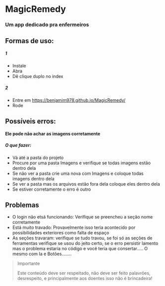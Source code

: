 # MagicRemedy
### Um app dedicado pra enfermeiros

## Formas de uso:

##### 1

- Instale
- Abra
- Dê clique duplo no index

##### 2

- Entre em https://benjamim978.github.io/MagicRemedy/
- Rode

## Possíveis erros:

#### Ele pode não achar as imagens corretamente

##### O que fazer:

- Vá até a pasta do projeto
- Procure por uma pasta Imagens e verifique se todas imagens estão dentro dela
- Se não ver a pasta crie uma nova com Imagens e coloque todas imagens dentro dela
- Se ver a pasta mas os arquivos estão fora dela coloque eles dentro dela
- Se estiver corretamente o erro é outro

## Problemas

- O login não etsá funcionando: Verifique se preencheu a seção nome corretamente
- Está muito travado: Provavelmente isso teria acontecido por possibilidades exteriores como falta de espaço
- As seções travaram: verifique se tudo travou, se foi só as seções de ferramentas verifique se usou do jeito certo, se o erro persistir lamento mas o problema estaria no código e você teria que consertar..... O mesmo com Ia e Botões........

> Importante
> 
> Este conteúdo deve ser respeitado, não deve ser feito palavrões, desrespeito, e principalmente aos doentes isso não é brincadeira!
